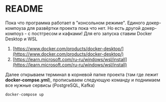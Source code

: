 # README

Пока что программа работает в "консольном режиме". Единого докер-компоуза для развёртки проекта пока что нет. Но есть другой докер-компоуз - с постгресом и кафками! Для его запуска ставим Docker Desktop и WSL

1. [https://www.docker.com/products/docker-desktop/](https://www.docker.com/products/docker-desktop/)
2. [https://learn.microsoft.com/ru-ru/windows/wsl/install](https://learn.microsoft.com/ru-ru/windows/wsl/install)

Далее открываем терминал в корневой папке проекта (там где лежит **docker-compse.yml**), прописываем следующую команду и поднимаем все нужные сервисы (PostgreSQL, Kafka)

```powershell
docker-compose up
```
